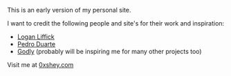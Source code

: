 This is an early version of my personal site.

I want to credit the following people and site's for their work and inspiration:
- [Logan Liffick](https://loganliffick.com/)
- [Pedro Duarte](https://ped.ro/)
- [Godly](https://godly.website/) (probably will be inspiring me for many other projects too)


Visit me at [0xshey.com](https://0xshey.com)